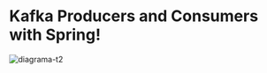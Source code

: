 # Kafka Producers and Consumers with Spring!
![diagrama-t2](https://user-images.githubusercontent.com/54755278/198200293-e381497c-80c4-4105-aa0f-e5436c513fbd.png)

